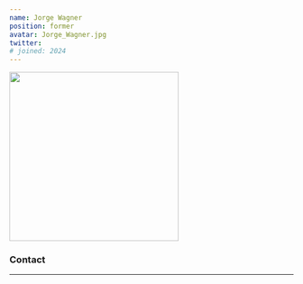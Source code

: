 ```yaml
---
name: Jorge Wagner
position: former
avatar: Jorge_Wagner.jpg
twitter: 
# joined: 2024
---
```


<img width="300" src="{{site.baseurl}}/images/people/{{page.avatar}}" data-action="zoom">

### Contact

<!-- [ari-benjamin.com](http://ari-benjamin.com)<br>
<i class="fa fa-envelope-o"></i>  `aarrii@seas.upenn.edu`<br> -->
<!-- <i class="fa fa-bar-chart"></i> [google scholar](https://scholar.google.com/citations?user=dvkvhOsAAAAJ&hl=en) <br> -->

<!-- <hr>

### Research Interests

### Bio -->

<hr>
